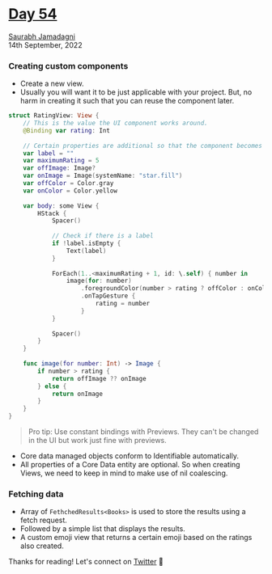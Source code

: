 # [Day 54](https://www.hackingwithswift.com/100/swiftui/54)

[Saurabh Jamadagni](https://github.com/SaurabhJamadagni)<br>
14th September, 2022

### Creating custom components
- Create a new view.
- Usually you will want it to be just applicable with your project. But, no harm in creating it such that you can reuse the component later.

```swift
struct RatingView: View {
    // This is the value the UI component works around.
    @Binding var rating: Int
    
    // Certain properties are additional so that the component becomes reusable.
    var label = ""
    var maximumRating = 5
    var offImage: Image?
    var onImage = Image(systemName: "star.fill")
    var offColor = Color.gray
    var onColor = Color.yellow
    
    var body: some View {
        HStack {
            Spacer()
            
            // Check if there is a label
            if !label.isEmpty {
                Text(label)
            }
            
            ForEach(1..<maximumRating + 1, id: \.self) { number in
                image(for: number)
                    .foregroundColor(number > rating ? offColor : onColor)
                    .onTapGesture {
                        rating = number
                    }
            }
            
            Spacer()
        }
    }
    
    func image(for number: Int) -> Image {
        if number > rating {
            return offImage ?? onImage
        } else {
            return onImage
        }
    }
}
```

> Pro tip: Use constant bindings with Previews. They can't be changed in the UI but work just fine with previews.

- Core data managed objects conform to Identifiable automatically.
- All properties of a Core Data entity are optional. So when creating Views, we need to keep in mind to make use of nil coalescing.

### Fetching data
- Array of `FethchedResults<Books>` is used to store the results using a fetch request.
- Followed by a simple list that displays the results.
- A custom emoji view that returns a certain emoji based on the ratings also created.
  
Thanks for reading! Let's connect on [Twitter](https://twitter.com/Saura6hJ) 👋